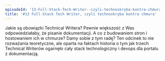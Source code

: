 ```yaml
---
episodeId: '13-Full-Stack-Tech-Writer--czyli-technoskryba-kontra-chmura-eb28ch/a-a1iptc1'
title: '#13 Full-Stack Tech Writer, czyli technoskryba kontra chmura'
---
```


Jakie są obowiązki Technical Writera? Pewnie większość z Was odpowiedziałaby, że
pisanie dokumentacji. A co z budowaniem stron i hostowaniem ich w chmurze? Damy
sobie z tym radę? Ten odcinek to nie rozważania teoretyczne, ale oparta na
faktach historia o tym jak trzech Technical Writerów ogarnęło cały stack
technologiczny i devops dla portalu z dokumentacją.
